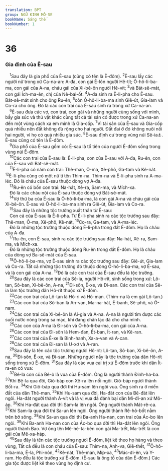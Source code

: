 ```yaml
---
translation: BPT
group: NGŨ KINH MÔ-SE
bookName: Sáng thế 
bookNumber: 1
---
```


<div class="title"><h1>36</h1><h3>Gia đình của Ê-sau</h3></div>
<span class="verse sa_36_1"> <sup>1</sup>Sau đây là gia phổ của Ê-sau (cũng có tên là Ê-đôm).</span>
<span class="verse sa_36_2"><sup>2</sup>Ê-sau lấy các người nữ trong xứ Ca-na-an: A-đa, con gái Ê-lôn người Hê-tít; Ô-hô-li-ba-ma, con gái của A-na, cháu gái của Xi-bê-ôn người Hê-vít;</span>
<span class="verse sa_36_3"><sup>3</sup>và Bát-sê-mát, con gái Ích-ma-ên, chị của Nê-bai-ốt.</span>
<span class="verse sa_36_4"><sup>4</sup>A-đa sinh ra Ê-li-pha cho Ê-sau. Bát-sê-mát sinh cho ông Ru-ên,</span>
<span class="verse sa_36_5"><sup>5</sup>còn Ô-hô-li-ba-ma sinh Giê-út, Gia-lam và Co-ra cho ông. Đó là các con trai của Ê-sau sinh ra trong xứ Ca-na-an.<br/></span>
<span class="verse sa_36_6"> <sup>6</sup>Ê-sau đưa các vợ, con trai, con gái và những người cùng sống với mình, bầy gia súc và thú vật khác cùng tất cả tài sản có được trong xứ Ca-na-an đến một vùng cách xa em mình là Gia-cốp.</span>
<span class="verse sa_36_7"><sup>7</sup>Vì tài sản của Ê-sau và Gia-cốp quá nhiều nên đất không đủ rộng cho hai người. Đất đai ở đó không nuôi nổi hai người, vì họ có quá nhiều gia súc.</span>
<span class="verse sa_36_8"><sup>8</sup>Ê-sau định cư trong vùng núi Sê-ia<a data-toggle="tooltip" data-placement="bottom" title="Một dãy núi trong xứ Ê-đôm.">⚓</a>. Ê-sau cũng có tên là Ê-đôm.<br/></span>
<span class="verse sa_36_9"> <sup>9</sup>Gia phổ của Ê-sau gồm có: Ê-sau là tổ tiên của người Ê-đôm sống trong vùng núi Ê-đôm.<br/></span>
<span class="verse sa_36_10"> <sup>10</sup>Các con trai của Ê-sau là: Ê-li-pha, con của Ê-sau với A-đa, Ru-ên, con của Ê-sau với Bát-sê-mát.<br/></span>
<span class="verse sa_36_11"> <sup>11</sup>Ê-li-pha có năm con trai: Thê-man, Ô-ma, Xê-phô, Ga-tam và Kê-nát.</span>
<span class="verse sa_36_12"><sup>12</sup>Ê-li-pha cũng có một nữ tì tên Thim-na. Thim-na và Ê-li-pha sinh ra A-ma-léc. Đó là cháu của Ê-sau thuộc dòng vợ A-đa.<br/></span>
<span class="verse sa_36_13"> <sup>13</sup>Ru-ên có bốn con trai: Na-hát, Xê-ra, Sam-ma, và Mích-xa.<br/> Đó là các cháu nội của Ê-sau thuộc dòng vợ Bát-sê-mát.<br/></span>
<span class="verse sa_36_14"> <sup>14</sup>Vợ thứ ba của Ê-sau là Ô-hô-li-ba-ma, là con gái A-na và cháu gái của Xi-bê-ôn. Ê-sau và Ô-hô-li-ba-ma sinh ra Giê-út, Gia-lam và Co-ra.<br/></span>
<span class="verse sa_36_15"> <sup>15</sup>Sau đây là những tộc trưởng xuất thân từ Ê-sau:<br/> Con cả của Ê-sau là Ê-li-pha. Từ Ê-li-pha sinh ra các tộc trưởng sau đây: Thê-man, Ô-ma, Xê-phô, Kê-nát,</span>
<span class="verse sa_36_16"><sup>16</sup>Co-ra, Ga-tam, và A-ma-léc.<br/> Đó là những tộc trưởng thuộc dòng Ê-li-pha trong đất Ê-đôm. Họ là cháu của A-đa.<br/></span>
<span class="verse sa_36_17"> <sup>17</sup>Ru-ên, con Ê-sau, sinh ra các tộc trưởng sau đây: Na-hát, Xê-ra, Sam-ma, và Mích-xa.<br/> Đó là những tộc trưởng thuộc dòng Ru-ên trong đất Ê-đôm. Họ là cháu của dòng vợ Ba-sê-mát của Ê-sau.<br/></span>
<span class="verse sa_36_18"> <sup>18</sup>Ô-hô-li-ba-ma, vợ Ê-sau sinh ra các tộc trưởng sau đây: Giê-út, Gia-lam và Co-ra. Tất cả những tộc trưởng đó thuộc dòng Ô-hô-li-ba-ma, vợ Ê-sau, và là con gái của A-na.</span>
<span class="verse sa_36_19"><sup>19</sup>Đó là các con trai của Ê-sau đều là tộc trưởng.<br/></span>
<span class="verse sa_36_20"> <sup>20</sup>Sau đây là các con trai của Sê-ia, người Hô-rít, sinh sống trong xứ: Lô-tan, Sô-ban, Xi-bê-ôn, A-na,</span>
<span class="verse sa_36_21"><sup>21</sup>Đi-sôn, Ê-xe, và Đi-san. Các con trai của Sê-ia làm tộc trưởng dân Hô-rít thuộc xứ Ê-đôm.<br/></span>
<span class="verse sa_36_22"> <sup>22</sup>Các con trai của Lô-tan là Hô-ri và Hô-man. (Thim-na là em gái Lô-tan.)<br/></span>
<span class="verse sa_36_23"> <sup>23</sup>Các con trai của Sô-ban là An-van, Ma-na-hát, Ê-banh, Sê-phô, và Ô-nam.<br/></span>
<span class="verse sa_36_24"> <sup>24</sup>Các con trai của Xi-bê-ôn là Ai-gia và A-na. A-na là người tìm được các suối nước nóng trong sa mạc, khi đang chăn lạc đà cho cha mình.<br/></span>
<span class="verse sa_36_25"> <sup>25</sup>Các con của A-na là Đi-sôn và Ô-hô-li-ba-ma, con gái của A-na.<br/></span>
<span class="verse sa_36_26"> <sup>26</sup>Các con trai của Đi-sôn là Hem-đan, Ết-ban, Ít-ran, và Kê-ran.<br/></span>
<span class="verse sa_36_27"> <sup>27</sup>Các con trai của Ê-xe là Binh-hanh, Xa-a-van và A-can.<br/></span>
<span class="verse sa_36_28"> <sup>28</sup>Các con trai của Đi-san là U-xơ và A-ran.<br/></span>
<span class="verse sa_36_29"> <sup>29</sup>Sau đây là tên các tộc trường người Hô-rít: Lô-tan, Sô-ban, Xi-bê-ôn, A-na,</span>
<span class="verse sa_36_30"><sup>30</sup>Đi-sôn, Ê-xe, và Đi-san. Những người nầy là tộc trưởng của dân Hô-rít sống trong xứ Ê-đôm.</span>
<span class="verse sa_36_31"><sup>31</sup>Sau đây là các vua cai trị xứ Ê-đôm trước khi dân Ít-ra-en có vua:<br/></span>
<span class="verse sa_36_32"> <sup>32</sup>Bê-la con của Bê-ô là vua của Ê-đôm. Ông là người thành Đinh-ha-ba.</span>
<span class="verse sa_36_33"><sup>33</sup>Khi Bê-la qua đời, Giô-báp con Xê-ra lên nối ngôi. Giô-báp người thành Bốt-ra.</span>
<span class="verse sa_36_34"><sup>34</sup>Khi Giô-báp qua đời thì Hu-sam lên ngôi vua. Ông sinh ra ở miền đất của dân Thê-man.</span>
<span class="verse sa_36_35"><sup>35</sup>Khi Hu-sam qua đời, Ha-đát con của Bê-đát lên ngôi. Ha-đát người thành A-vít và là vị vua đã đánh bại dân Mi-đi-an xứ Mô-áp.</span>
<span class="verse sa_36_36"><sup>36</sup>Khi Ha-đát qua đời thì Sam-la lên ngôi. Ông người thành Mát-rê-ca.</span>
<span class="verse sa_36_37"><sup>37</sup>Khi Sam-la qua đời thì Sa-un lên ngôi. Ông người thành Rê-hô-bốt nằm trên bờ sông.</span>
<span class="verse sa_36_38"><sup>38</sup>Khi Sa-un qua đời thì Ba-anh Ha-nan, con trai của Ác-bo lên ngôi.</span>
<span class="verse sa_36_39"><sup>39</sup>Khi Ba-anh Ha-nan con của Ác-bo qua đời thì Ha-đát lên ngôi. Ông người thành Bao. Vợ ông tên Mê-hê-ta-bên con gái Ma-trết, Ma-trết là con gái của Mê-xa-háp.<br/></span>
<span class="verse sa_36_40"> <sup>40</sup>Sau đây là tên các tộc trưởng người Ê-đôm, liệt kê theo họ hàng và theo vùng, Tất cả đều là con cháu của Ê-sau: Thim-na, Anh-va, Giê-thết,</span>
<span class="verse sa_36_41"><sup>41</sup>Ô-hô-li-ba-ma, Ê-la, Phi-nôn,</span>
<span class="verse sa_36_42"><sup>42</sup>Kê-nát, Thê-man, Míp-xa,</span>
<span class="verse sa_36_43"><sup>43</sup>Mác-đi-ên, và Y-ram. Họ đều là tộc trưởng xứ Ê-đôm. (Ê-sau là ông tổ của dân Ê-đôm.) Các gia tộc được liệt kê theo vùng họ định cư.<br/></span>
